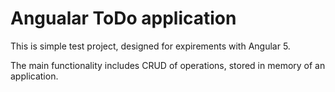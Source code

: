 # Angualar ToDo application

This is simple test project, designed for expirements with Angular 5.

The main functionality includes CRUD of operations, stored in memory of an application.
